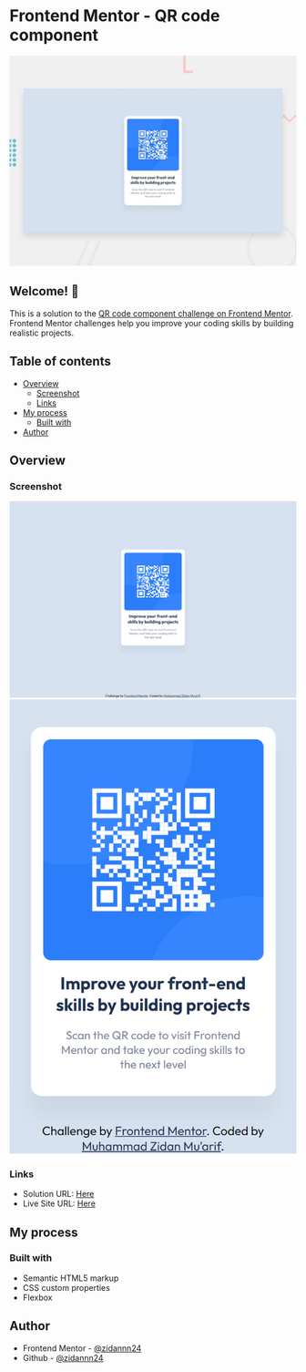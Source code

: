 # Frontend Mentor - QR code component

![Design preview for the QR code component coding challenge](./design/desktop-preview.jpg)

## Welcome! 👋

This is a solution to the [QR code component challenge on Frontend Mentor](https://www.frontendmentor.io/challenges/qr-code-component-iux_sIO_H). Frontend Mentor challenges help you improve your coding skills by building realistic projects. 

## Table of contents

- [Overview](#overview)
  - [Screenshot](#screenshot)
  - [Links](#links)
- [My process](#my-process)
  - [Built with](#built-with)
- [Author](#author)

## Overview

### Screenshot

![Desktop](./design/desktop-result.png)
![Mobile](./design/mobile-result.png)

### Links

- Solution URL: [Here]()
- Live Site URL: [Here]()

## My process

### Built with

- Semantic HTML5 markup
- CSS custom properties
- Flexbox

## Author

- Frontend Mentor - [@zidannn24](https://www.frontendmentor.io/profile/zidannn24)
- Github - [@zidannn24](https://github.com/zidannn24)